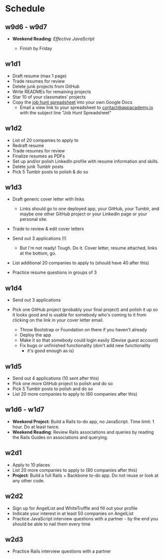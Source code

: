 # Schedule

## w9d6 - w9d7

  * **Weekend Reading**: *Effective JavaScript*
      
      * Finish by Friday

## w1d1

* Draft resume (max 1 page)
* Trade resumes for review
* Delete junk projects from GitHub
* Write READMEs for remaining projects
* Star 10 of your classmates' projects
* Copy the [job hunt spreadsheet][job-hunt-sheet] into your own Google Docs
    * Email a view link to your spreadsheet to contact@appacademy.io
      with the subject line "Job Hunt Spreadsheet"

[job-hunt-sheet]: https://docs.google.com/spreadsheet/ccc?key=0Aoq1T2Vij8pudC1vQ25XdFpPMlRoRDZoVHlhMXdOSHc&usp=sharing

## w1d2

* List of 20 companies to apply to
* Redraft resume
* Trade resumes for review
* Finalize resumes as PDFs
* Set up and/or polish LinkedIn profile with resume information and
  skills.
* Delete junk Tumblr posts
* Pick 5 Tumblr posts to polish & do so

## w1d3

* Draft generic cover letter with links

    * Links should go to one deployed app, your GitHub, your Tumblr, and
      maybe one other GitHub project or your LinkedIn page or your
      personal site.

* Trade to review & edit cover letters
* Send out 3 applications (!)

    * But I'm not ready! Tough. Do it. Cover letter, resume attached,
      links at the bottom, go. 

* List additional 20 companies to apply to (should have 40 after this)
* Practice resume questions in groups of 3

## w1d4

* Send out 3 applications
* Pick one GitHub project (probably your final project) and polish it up
  so it looks good and is usable for somebody who's coming to it from
  clicking on the link in your cover letter email.

    * Throw Bootstrap or Foundation on there if you haven't already
    * Deploy the app
    * Make it so that somebody could login easily (Devise guest account)
    * Fix bugs or unfinished functionality (don't add new functionality
      - it's good enough as is)

## w1d5

* Send out 4 applications (10 sent after this)
* Pick one more GitHub project to polish and do so
* Pick 5 Tumblr posts to polish and do so
* List 20 more companies to apply to (60 companies after this)

## w1d6 - w1d7

* **Weekend Project**: Build a Rails to-do app, no JavaScript. Time
  limit: 1 hour. Do at least twice.
* **Weekend Reading**: Review Rails associations and queries by
  reading the Rails Guides on associations and querying.

## w2d1

* Apply to 10 places
* List 20 more companies to apply to (80 companies after this)
* **Project**: Build a full Rails + Backbone to-do app. Do not reuse or
  look at any other code. 

## w2d2

* Sign up for AngelList and WhiteTruffle and fill out your profile
* Indicate your interest in at least 50 companies on AngelList
* Practice JavaScript interview questions with a partner - by the end
  you should be able to nail them every time

## w2d3

* Practice Rails interview questions with a partner


